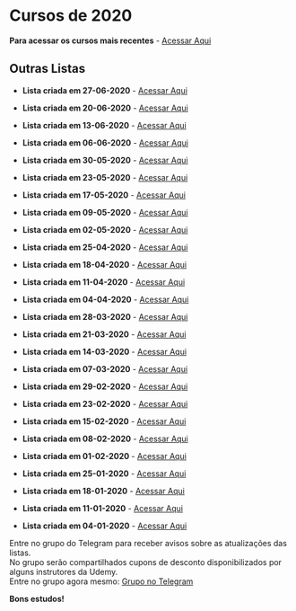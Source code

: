 
# Cursos de 2020

**Para acessar os cursos mais recentes** - [Acessar Aqui](https://github.com/ProgramacaoPratica/CursosUdemy/tree/master/Cursos%20em%20Franc%C3%AAs)

## Outras Listas

  - **Lista criada em 27-06-2020** - [Acessar Aqui](https://github.com/ProgramacaoPratica/CursosUdemy/blob/master/Cursos%20em%20Franc%C3%AAs/2020/Listas/26%20-%20Lista%20-%2027-06-2020.md)
  
  - **Lista criada em 20-06-2020** - [Acessar Aqui](https://github.com/ProgramacaoPratica/CursosUdemy/blob/master/Cursos%20em%20Franc%C3%AAs/2020/Listas/25%20-%20Lista%20-%2020-06-2020.md)
  
  - **Lista criada em 13-06-2020** - [Acessar Aqui](https://github.com/ProgramacaoPratica/CursosUdemy/blob/master/Cursos%20em%20Franc%C3%AAs/2020/Listas/24%20-%20Lista%20-%2013-06-2020.md)
  
  - **Lista criada em 06-06-2020** - [Acessar Aqui](https://github.com/ProgramacaoPratica/CursosUdemy/blob/master/Cursos%20em%20Franc%C3%AAs/2020/Listas/23%20-%20Lista%20-%2006-06-2020.md)
  
  - **Lista criada em 30-05-2020** - [Acessar Aqui](https://github.com/ProgramacaoPratica/CursosUdemy/blob/master/Cursos%20em%20Franc%C3%AAs/2020/Listas/22%20-%20Lista%20-%2030-05-2020.md)
  
  - **Lista criada em 23-05-2020** - [Acessar Aqui](https://github.com/ProgramacaoPratica/CursosUdemy/blob/master/Cursos%20em%20Franc%C3%AAs/2020/Listas/21%20-%20Lista%20-%2023-05-2020.md)
  
  - **Lista criada em 17-05-2020** - [Acessar Aqui](https://github.com/ProgramacaoPratica/CursosUdemy/blob/master/Cursos%20em%20Franc%C3%AAs/2020/Listas/20%20-%20Lista%20-%2017-05-2020.md)
  
  - **Lista criada em 09-05-2020** - [Acessar Aqui](https://github.com/ProgramacaoPratica/CursosUdemy/blob/master/Cursos%20em%20Franc%C3%AAs/2020/Listas/19%20-%20Lista%20-%2009-05-2020.md)

  - **Lista criada em 02-05-2020** - [Acessar Aqui](https://github.com/ProgramacaoPratica/CursosUdemy/blob/master/Cursos%20em%20Franc%C3%AAs/2020/Listas/18%20-%20Lista%20-%2002-05-2020.md)
  
  - **Lista criada em 25-04-2020** - [Acessar Aqui](https://github.com/ProgramacaoPratica/CursosUdemy/blob/master/Cursos%20em%20Franc%C3%AAs/2020/Listas/17%20-%20Lista%20-%2025-04-2020.md)
  
  - **Lista criada em 18-04-2020** - [Acessar Aqui](https://github.com/ProgramacaoPratica/CursosUdemy/blob/master/Cursos%20em%20Franc%C3%AAs/2020/Listas/16%20-%20Lista%20-%2018-04-2020.md)
  
  - **Lista criada em 11-04-2020** - [Acessar Aqui](https://github.com/ProgramacaoPratica/CursosUdemy/blob/master/Cursos%20em%20Franc%C3%AAs/2020/Listas/15%20-%20Lista%20-%2011-04-2020.md)
  
  - **Lista criada em 04-04-2020** - [Acessar Aqui](https://github.com/ProgramacaoPratica/CursosUdemy/blob/master/Cursos%20em%20Franc%C3%AAs/2020/Listas/14%20-%20Lista%20-%2004-04-2020.md)

  - **Lista criada em 28-03-2020** - [Acessar Aqui](https://github.com/ProgramacaoPratica/CursosUdemy/blob/master/Cursos%20em%20Franc%C3%AAs/2020/Listas/13%20-%20Lista%20-%2028-03-2020.md)
  
  - **Lista criada em 21-03-2020** - [Acessar Aqui](https://github.com/ProgramacaoPratica/CursosUdemy/blob/master/Cursos%20em%20Franc%C3%AAs/2020/Listas/12%20-%20Lista%20-%2021-03-2020.md)

  - **Lista criada em 14-03-2020** - [Acessar Aqui](https://github.com/ProgramacaoPratica/CursosUdemy/blob/master/Cursos%20em%20Franc%C3%AAs/2020/Listas/11%20-%20Lista%20-%2014-03-2020.md)
  
  - **Lista criada em 07-03-2020** - [Acessar Aqui](https://github.com/ProgramacaoPratica/CursosUdemy/blob/master/Cursos%20em%20Franc%C3%AAs/2020/Listas/10%20-%20Lista%20-%2007-03-2020.md)

  - **Lista criada em 29-02-2020** - [Acessar Aqui](https://github.com/ProgramacaoPratica/CursosUdemy/blob/master/Cursos%20em%20Franc%C3%AAs/2020/Listas/09%20-%20Lista%20-%2029-02-2020.md)
  
  - **Lista criada em 23-02-2020** - [Acessar Aqui](https://github.com/ProgramacaoPratica/CursosUdemy/blob/master/Cursos%20em%20Franc%C3%AAs/2020/Listas/08%20-%20Lista%20-%2023-02-2020.md)
  
  - **Lista criada em 15-02-2020** - [Acessar Aqui](https://github.com/ProgramacaoPratica/CursosUdemy/blob/master/Cursos%20em%20Franc%C3%AAs/2020/Listas/07%20-%20Lista%20-%2015-02-2020.md)

  - **Lista criada em 08-02-2020** - [Acessar Aqui](https://github.com/ProgramacaoPratica/CursosUdemy/blob/master/Cursos%20em%20Franc%C3%AAs/2020/Listas/06%20-%20Lista%20-%2008-02-2020.md)

  - **Lista criada em 01-02-2020** - [Acessar Aqui](https://github.com/ProgramacaoPratica/CursosUdemy/blob/master/Cursos%20em%20Franc%C3%AAs/2020/Listas/05%20-%20Lista%20-%2001-02-2020.md)

  - **Lista criada em 25-01-2020** - [Acessar Aqui](https://github.com/ProgramacaoPratica/CursosUdemy/tree/master/Cursos%20em%20Franc%C3%AAs/2020/Listas/04%20-%20Lista%20-%2025-01-2020.md)
  
  - **Lista criada em 18-01-2020** - [Acessar Aqui](https://github.com/ProgramacaoPratica/CursosUdemy/tree/master/Cursos%20em%20Franc%C3%AAs/2020/Listas/03%20-%20Lista%20-%2018-01-2020.md)

  - **Lista criada em 11-01-2020** - [Acessar Aqui](https://github.com/ProgramacaoPratica/CursosUdemy/tree/master/Cursos%20em%20Franc%C3%AAs/2020/Listas/02%20-%20Lista%20-%2011-01-2020.md)

  - **Lista criada em 04-01-2020** - [Acessar Aqui](https://github.com/ProgramacaoPratica/CursosUdemy/tree/master/Cursos%20em%20Franc%C3%AAs/2020/Listas/01%20-%20Lista%20-%2004-01-2020.md)
  
Entre no grupo do Telegram para receber avisos sobre as atualizações das listas.  
No grupo serão compartilhados cupons de desconto disponibilizados por alguns instrutores da Udemy.  
Entre no grupo agora mesmo: [Grupo no Telegram](http://bit.ly/2UvKbVX)

**Bons estudos!**
